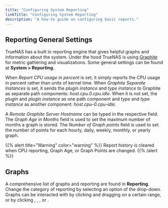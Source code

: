 ```yaml
---
title: "Configuring System Reporting"
linkTitle: "Configuring System Reporting"
description: "A how-to guide on configuring basic reports."
---
```


## Reporting General Settings

TrueNAS has a built in reporting engine that gives helpful graphs and
information about the system. Under the hood TrueNAS is using
[Graphite](http://graphiteapp.org/ "Graphite Homepage") for metric gathering
and visualizations. Some general settings can be found at
**System > Reporting**.

When *Report CPU usage in percent* is set, it simply reports the CPU usage in
percent rather than units of kernel time. When *Graphite Separate Instances* is
set, it sends the *plugin instance* and *type instance* to Graphite as separate
path components: *host.cpu.0.cpu.idle*. When it is not set, the *plugin* and
*plugin instance* as one path component and *type* and *type instance* as
another component: *host.cpu-0.cpu-idle*.

A *Remote Graphite Server Hostname* can be typed in the respective field. The
*Graph Age in Months* field is used to set the maximum number of months a graph
is stored. The *Number of Graph points* field is used to set the number of
points for each hourly, daily, weekly, monthly, or yearly graph.

{{% alert title="Warning" color="warning" %}}
Report history is cleared when CPU reporting, Graph Age, or Graph Points are
changed.
{{% /alert %}}

## Graphs

A comprehensive list of graphs and reporting are found in **Reporting**. Change
the category of reporting by selecting an option of the drop-down. Graphs can
be interacted with by clicking and dragging on a certain range, or by clicking
<i class="fas fa-search-plus"></i>, <i class="fas fa-search-minus"></i>,
<i class="fas fa-forward"></i>, or <i class="fas fa-backward"></i>.